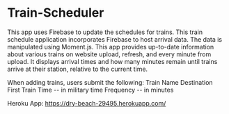 # Train-Scheduler
This app uses Firebase to update the schedules for trains.
This train schedule application incorporates Firebase to host arrival data. The data is manipulated using Moment.js. This app provides up-to-date information about various trains on website upload, refresh, and every minute from upload. It displays arrival times and how many minutes remain until trains arrive at their station, relative to the current time.

When adding trains, users submit the following:
Train Name
Destination
First Train Time -- in military time
Frequency -- in minutes

Heroku App: https://dry-beach-29495.herokuapp.com/
